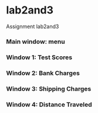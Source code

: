 # lab2and3
Assignment lab2and3
### Main window: menu
### Window 1: Test Scores
### Window 2: Bank Charges
### Window 3: Shipping Charges
### Window 4: Distance Traveled
